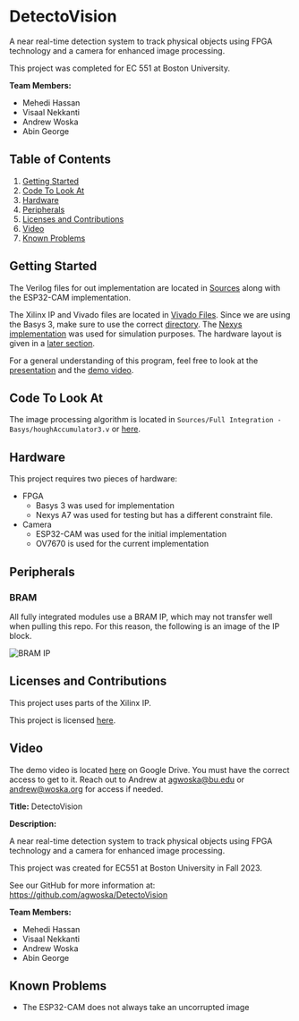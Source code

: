 # DetectoVision

A near real-time detection system to track physical objects using FPGA technology and a camera for enhanced image processing.

This project was completed for EC 551 at Boston University.

**Team Members:**
- Mehedi Hassan
- Visaal Nekkanti
- Andrew Woska
- Abin George

## Table of Contents

1. [Getting Started](#getting-started)
2. [Code To Look At](#code-to-look-at)
3. [Hardware](#hardware)
4. [Peripherals](#peripherals)
5. [Licenses and Contributions](#licenses-and-contributions)
6. [Video](#video)
7. [Known Problems](#known-problems)

## Getting Started

The Verilog files for out implementation are located in [Sources](./Sources) along with the ESP32-CAM implementation.

The Xilinx IP and Vivado files are located in [Vivado Files](./Vivado%20Files). 
Since we are using the Basys 3, make sure to use the correct [directory](./Vivado%20Files/Basys).
The [Nexys implementation](./Vivado%20Files/Nexus) was used for simulation purposes.
The hardware layout is given in a [later section](#hardware).

For a general understanding of this program, feel free to look at the [presentation](DetectoVision_EC551_FinalProject.pptx)
and the [demo video](#video).

## Code To Look At

The image processing algorithm is located in `Sources/Full Integration - Basys/houghAccumulator3.v` or
[here](./Sources/Full%20Integration%20-%20Basys/houghAccumulator3.v).

## Hardware

This project requires two pieces of hardware:
- FPGA
  - Basys 3 was used for implementation
  - Nexys A7 was used for testing but has a different constraint file.
- Camera
  - ESP32-CAM was used for the initial implementation
  - OV7670 is used for the current implementation

## Peripherals

### BRAM
All fully integrated modules use a BRAM IP, which may not transfer well when pulling this repo. For this reason, the following is an image of the IP block.

![BRAM IP](https://github.com/agwoska/DetectoVision/assets/66330225/8e281228-dafa-4932-bf13-3c9873e1f388)

## Licenses and Contributions

This project uses parts of the Xilinx IP.

This project is licensed [here](./LICENSE).

## Video

The demo video is located [here](https://drive.google.com/file/d/1C8tdOEMH_KIV-MVD6vkJgy_66yCtDO9Y/view?usp=drive_link) on Google Drive.
You must have the correct access to get to it.
Reach out to Andrew at agwoska@bu.edu or andrew@woska.org for access if needed.

**Title:** DetectoVision

**Description:**

A near real-time detection system to track physical objects using FPGA technology and a camera for enhanced image processing.

This project was created for EC551 at Boston University in Fall 2023.

See our GitHub for more information at: https://github.com/agwoska/DetectoVision

**Team Members:**
- Mehedi Hassan
- Visaal Nekkanti
- Andrew Woska
- Abin George

## Known Problems

- The ESP32-CAM does not always take an uncorrupted image
